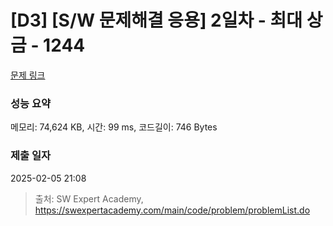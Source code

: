 # [D3] [S/W 문제해결 응용] 2일차 - 최대 상금 - 1244 

[문제 링크](https://swexpertacademy.com/main/code/problem/problemDetail.do?contestProbId=AV15Khn6AN0CFAYD) 

### 성능 요약

메모리: 74,624 KB, 시간: 99 ms, 코드길이: 746 Bytes

### 제출 일자

2025-02-05 21:08



> 출처: SW Expert Academy, https://swexpertacademy.com/main/code/problem/problemList.do